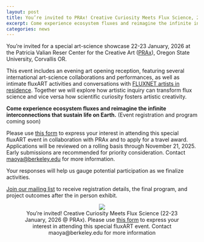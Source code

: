 ```yaml
---
layout: post
title: You’re invited to PRAx! Creative Curiosity Meets Flux Science, 22 January, 2026 at PRAx
excerpt: Come experience ecosystem fluxes and reimagine the infinite interconnections that sustain life on Earth.
categories: news
---
```


You’re invited for a special art-science showcase 22-23 January, 2026 at the Patricia Valian Reser Center for the Creative Art (<a href = "https://prax.oregonstate.edu/">PRAx</a>), Oregon State University, Corvallis OR. 

This event includes an evening art opening reception, featuring several international art-science collaborations and performances, as well as intimate fluxART activities and conversations with <a href = "https://fluxnetart.github.io/artists/">FLUXNET artists in residence</a>. Together we will explore how artistic inquiry can transform flux science and vice versa how scientific curiosity fosters artistic creativity. 

<strong>Come experience ecosystem fluxes and reimagine the infinite interconnections that sustain life on Earth.</strong> (Event registration and program coming soon)

Please use <a href = "https://forms.gle/Xau9CK1pG1ntgVcYA">this form</a> to express your interest in attending this special fluxART event in collaboration with PRAx and to apply for a travel award. Applications will be reviewed on a rolling basis through November 21, 2025. Early submissions are recommended for priority consideration. Contact maoya@berkeley.edu for more information.

Your responses will help us gauge potential participation as we finalize activities. 


<a href = "https://forms.gle/Xau9CK1pG1ntgVcYA">Join our mailing list</a> to receive registration details, the final program, and project outcomes after the in person exhibit.

<figure style="text-align: center;" >
  <img src="https://fluxnetart.github.io/images/praxinvite.png" style="max-height: 777px; height: auto;">
  <figcaption>You’re invited! Creative Curiosity Meets Flux Science (22-23 January, 2026 @ PRAx). Please use <a href = "https://forms.gle/Xau9CK1pG1ntgVcYA">this form</a> to express your interest in attending this special fluxART event. Contact maoya@berkeley.edu for more information
</figcaption>
</figure>

